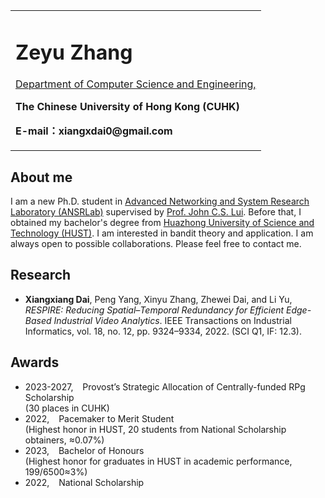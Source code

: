 <div>
<table border="0">
  <tr>
    <td>
      <h1> Zeyu Zhang</h1>
      <a href="https://www.cse.cuhk.edu.hk/">Department of Computer Science and Engineering,</a>
      <p><b>The Chinese University of Hong Kong (CUHK)</b></p>
      <p><b>E-mail：xiangxdai0@gmail.com</b></p>
    </td>
  </tr>
</table>
</div>


## About me
I am a new Ph.D. student in [Advanced Networking and System Research Laboratory (ANSRLab)](http://ansrlab.cse.cuhk.edu.hk/) supervised by [Prof. John C.S. Lui](https://www.cse.cuhk.edu.hk/~cslui/). Before that, I obtained my bachelor's degree from [Huazhong University of Science and Technology (HUST)](http://english.hust.edu.cn/). I am interested in bandit theory and application. I am always open to possible collaborations. Please feel free to contact me.


## Research 
+ **Xiangxiang Dai**, Peng Yang, Xinyu Zhang, Zhewei Dai, and Li Yu, *RESPIRE: Reducing Spatial–Temporal Redundancy for Efficient Edge-Based Industrial Video Analytics*. IEEE Transactions on Industrial Informatics, vol. 18, no. 12, pp. 9324–9334, 2022. (SCI Q1, IF: 12.3).

## Awards
+ 2023-2027,  &ensp; Provost’s Strategic Allocation of Centrally-funded RPg Scholarship \
  (30 places in CUHK)
+ 2022,  &ensp; Pacemaker to Merit Student \
 (Highest honor in HUST, 20 students from  National Scholarship obtainers, &asymp;0.07%)
+ 2023, &ensp; Bachelor of Honours \
   (Highest honor for graduates in HUST in academic performance, 199/6500&asymp;3%)
+ 2022,   &ensp;   National Scholarship





